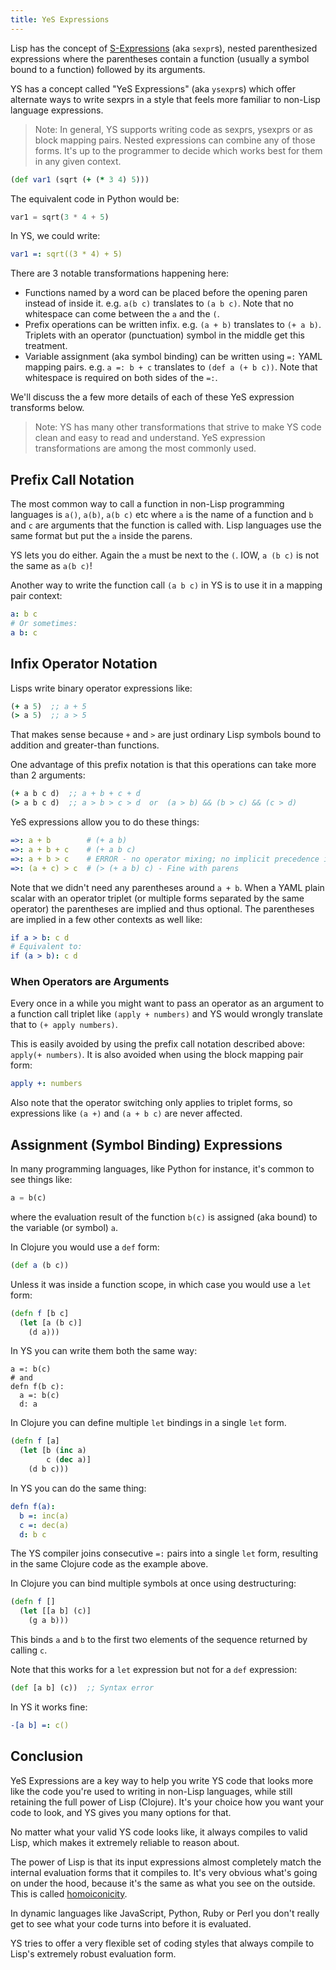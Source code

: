 ```yaml
---
title: YeS Expressions
---
```


Lisp has the concept of [S-Expressions](
https://en.wikipedia.org/wiki/S-expression) (aka `sexpr`s), nested parenthesized
expressions where the parentheses contain a function (usually a symbol bound to
a function) followed by its arguments.

YS has a concept called "YeS Expressions" (aka `ysexpr`s) which offer alternate
ways to write sexprs in a style that feels more familiar to non-Lisp
language expressions.

> Note: In general, YS supports writing code as sexprs, ysexprs or as block
mapping pairs.
Nested expressions can combine any of those forms.
It's up to the programmer to decide which works best for them in any given
context.

```clojure
(def var1 (sqrt (+ (* 3 4) 5)))
```

The equivalent code in Python would be:

```python
var1 = sqrt(3 * 4 + 5)
```

In YS, we could write:

```yaml
var1 =: sqrt((3 * 4) + 5)
```

There are 3 notable transformations happening here:

* Functions named by a word can be placed before the opening paren instead of
  inside it.
  e.g. `a(b c)` translates to `(a b c)`.
  Note that no whitespace can come between the `a` and the `(`.
* Prefix operations can be written infix.
  e.g. `(a + b)` translates to `(+ a b)`.
  Triplets with an operator (punctuation) symbol in the middle get this
  treatment.
* Variable assignment (aka symbol binding) can be written using ` =: ` YAML
  mapping pairs.
  e.g. `a =: b + c` translates to `(def a (+ b c))`.
  Note that whitespace is required on both sides of the `=:`.

We'll discuss the a few more details of each of these YeS expression transforms
below.

> Note: YS has many other transformations that strive to make YS code clean and
> easy to read and understand.
> YeS expression transformations are among the most commonly used.


## Prefix Call Notation

The most common way to call a function in non-Lisp programming languages is
`a()`, `a(b)`, `a(b c)` etc where `a` is the name of a function and `b` and `c`
are arguments that the function is called with.
Lisp languages use the same format but put the `a` inside the parens.

YS lets you do either.
Again the `a` must be next to the `(`.
IOW, `a (b c)` is not the same as `a(b c)`!

Another way to write the function call `(a b c)` in YS is to use it in a
mapping pair context:
```yaml
a: b c
# Or sometimes:
a b: c
```


## Infix Operator Notation

Lisps write binary operator expressions like:
```clojure
(+ a 5)  ;; a + 5
(> a 5)  ;; a > 5
```

That makes sense because `+` and `>` are just ordinary Lisp symbols bound to
addition and greater-than functions.

One advantage of this prefix notation is that this operations can take more than
2 arguments:
```clojure
(+ a b c d)  ;; a + b + c + d
(> a b c d)  ;; a > b > c > d  or  (a > b) && (b > c) && (c > d)
```

YeS expressions allow you to do these things:
```yaml
=>: a + b        # (+ a b)
=>: a + b + c    # (+ a b c)
=>: a + b > c    # ERROR - no operator mixing; no implicit precedence in YS
=>: (a + c) > c  # (> (+ a b) c) - Fine with parens
```

Note that we didn't need any parentheses around `a + b`.
When a YAML plain scalar with an operator triplet (or multiple forms separated
by the same operator) the parentheses are implied and thus optional.
The parentheses are implied in a few other contexts as well like:
```yaml
if a > b: c d
# Equivalent to:
if (a > b): c d
```


### When Operators are Arguments

Every once in a while you might want to pass an operator as an argument to a
function call triplet like `(apply + numbers)` and YS would wrongly
translate that to `(+ apply numbers)`.

This is easily avoided by using the prefix call notation described above:
`apply(+ numbers)`.
It is also avoided when using the block mapping pair form:
```yaml
apply +: numbers
```

Also note that the operator switching only applies to triplet forms, so
expressions like `(a +)` and `(a + b c)` are never affected.


## Assignment (Symbol Binding) Expressions

In many programming languages, like Python for instance, it's common to see
things like:

```python
a = b(c)
```

where the evaluation result of the function `b(c)` is assigned (aka bound) to
the variable (or symbol) `a`.

In Clojure you would use a `def` form:

```clojure
(def a (b c))
```

Unless it was inside a function scope, in which case you would use a `let` form:

```clojure
(defn f [b c]
  (let [a (b c)]
    (d a)))
```

In YS you can write them both the same way:

```
a =: b(c)
# and
defn f(b c):
  a =: b(c)
  d: a
```

In Clojure you can define multiple `let` bindings in a single `let` form.

```clojure
(defn f [a]
  (let [b (inc a)
        c (dec a)]
    (d b c)))
```

In YS you can do the same thing:

```yaml
defn f(a):
  b =: inc(a)
  c =: dec(a)
  d: b c
```

The YS compiler joins consecutive `=:` pairs into a single `let` form,
resulting in the same Clojure code as the example above.

In Clojure you can bind multiple symbols at once using destructuring:

```clojure
(defn f []
  (let [[a b] (c)]
    (g a b)))
```

This binds `a` and `b` to the first two elements of the sequence returned by
calling `c`.

Note that this works for a `let` expression but not for a `def` expression:

```clojure
(def [a b] (c))  ;; Syntax error
```

In YS it works fine:

```yaml
-[a b] =: c()
```


## Conclusion

YeS Expressions are a key way to help you write YS code that looks more like
the code you're used to writing in non-Lisp languages, while still retaining
the full power of Lisp (Clojure).
It's your choice how you want your code to look, and YS gives you many options
for that.

No matter what your valid YS code looks like, it always compiles to valid Lisp,
which makes it extremely reliable to reason about.

The power of Lisp is that its input expressions almost completely match the
internal evaluation forms that it compiles to.
It's very obvious what's going on under the hood, because it's the same as what
you see on the outside.
This is called [homoiconicity](https://wikipedia.org/wiki/Homoiconicity).

In dynamic languages like JavaScript, Python, Ruby or Perl you don't really get
to see what your code turns into before it is evaluated.

YS tries to offer a very flexible set of coding styles that always compile to
Lisp's extremely robust evaluation form.
